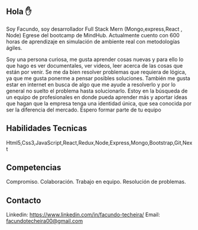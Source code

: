 ## Hola ✋

Soy Facundo, soy desarrollador Full Stack Mern (Mongo,express,React , Node) 
Egrese del bootcamp de MindHub. Actualmente cuento con 600 horas de aprendizaje en 
simulación de ambiente real con metodologías ágiles. 

Soy una persona curiosa, me gusta aprender cosas nuevas y 
para ello lo que hago es ver documentales, ver videos, leer acerca de las cosas que 
están por venir. 
Se me da bien resolver  problemas que requiera de lógica, ya que me gusta ponerme a 
pensar posibles soluciones. 
También me gusta estar en internet en busca de algo que me ayude a resolverlo 
y por lo general no suelto el problema hasta solucionarlo.
Estoy en la búsqueda de un equipo de profesionales en donde pueda aprender más y 
aportar ideas que  hagan que la empresa tenga una identidad única, 
que sea conocida por ser la diferencia del mercado.
Espero formar parte de tu equipo

## Habilidades Tecnicas

Html5,Css3,JavaScript,React,Redux,Node,Express,Mongo,Bootstrap,Git,Next

## Competencias

Compromiso.
Colaboración.
Trabajo en equipo.
Resolución de problemas.


## Contacto 

Linkedin: https://www.linkedin.com/in/facundo-techeira/
Email: facundotecheira00@gmail.com

